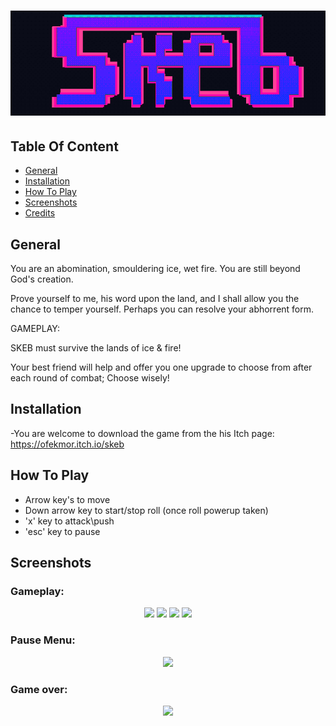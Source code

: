 
<h1 align="center">
  <img src="Images/Screenshot 2022-08-23 194651.png"/>
   
## Table Of Content

- [General](#general)
- [Installation](#installation)
- [How To Play](#howtoplay)
- [Screenshots](#screenshots)
- [Credits](#credits)  

## General

You are an abomination, smouldering ice, wet fire.  You are still beyond God's creation. 

Prove yourself to me, his word upon the land, and I shall allow you the chance to temper yourself. Perhaps you can resolve your abhorrent form.

>>>>>   >>>>>   >>>>>

GAMEPLAY:

SKEB must survive the lands of ice & fire!

Your best friend will help and offer you one upgrade to choose from after each round of combat; Choose wisely!

  ## Installation

-You are welcome to download the game from the his Itch page: https://ofekmor.itch.io/skeb 
  
## How&nbsp;To&nbsp;Play
- Arrow key's to move
- Down arrow key to start/stop roll (once roll powerup taken)
- 'x' key to attack\push
- 'esc' key to pause 

## Screenshots

  <h3>Gameplay:</h3>
<p align="center">
 <img src="Images/Gameplay1.jpeg" width="400"/>
 <img src="Images/Gameplay3.jpeg" width="400"/>
 <img src="Images/Gameplay4.jpeg" width="400"/>
 <img src="Images/Gameplay5.jpeg" width="400"/>
</p>

  <h3>Pause Menu:</h3>
 <p align="center">
  <img src="Images/PauseMenu.jpeg" width="400"/>
 </p>
 
  <h3>Game over:</h3>
 <p align="center"> 
  <img src="Images/GameOverMenu.jpeg" width="400"/>
 </p>

